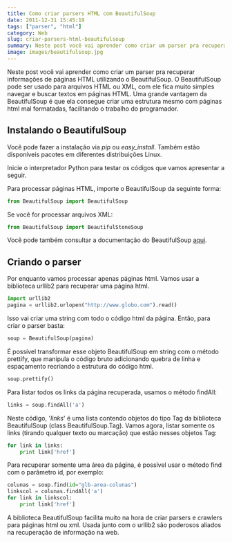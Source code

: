 ```yaml
---
title: Como criar parsers HTML com BeautifulSoup
date: 2011-12-31 15:45:19
tags: ["parser", "html"]
category: Web
slug: criar-parsers-html-beautifulsoup
summary: Neste post você vai aprender como criar um parser pra recuperar informações de páginas HTML utilizando o BeautifulSoup. O BeautifulSoup pode ser usado para arquivos HTML ou XML, com ele fica muito simples navegar e buscar textos em páginas HTML. Uma grande vantagem da BeautifulSoup é que ela consegue criar uma estrutura mesmo com páginas html mal formatadas, facilitando o trabalho do programador.
image: images/beautifulsoup.jpg
---
```


Neste post você vai aprender como criar um parser pra recuperar
informações de páginas HTML utilizando o BeautifulSoup. O BeautifulSoup
pode ser usado para arquivos HTML ou XML, com ele fica muito simples
navegar e buscar textos em páginas HTML. Uma grande vantagem da
BeautifulSoup é que ela consegue criar uma estrutura mesmo com páginas
html mal formatadas, facilitando o trabalho do programador.

Instalando o BeautifulSoup
--------------------------

Você pode fazer a instalação via *pip* ou *easy\_install*. Também estão
disponíveis pacotes em diferentes distribuições Linux.

Inicie o interpretador Python para testar os códigos que vamos
apresentar a seguir.

Para processar páginas HTML, importe o BeautifulSoup da seguinte forma:

```python
from BeautifulSoup import BeautifulSoup
```

Se você for processar arquivos XML:

```python
from BeautifulSoup import BeautifulStoneSoup
```

Você pode também consultar a documentação do BeautifulSoup
[aqui](http://www.crummy.com/software/BeautifulSoup/bs4/doc/ "BeautifulSoup").

Criando o parser
----------------

Por enquanto vamos processar apenas páginas html. Vamos usar a biblioteca urllib2 para recuperar uma página html.

```python
import urllib2
pagina = urllib2.urlopen("http://www.globo.com").read()
```

Isso vai criar uma string com todo o código html da página. Então, para criar o parser basta:

```python
soup = BeautifulSoup(pagina)
```

É possível transformar esse objeto BeautifulSoup em string com o método
prettify, que manipula o código bruto adicionando quebra de linha e
espaçamento recriando a estrutura do código html.

```python
soup.prettify()
```

Para listar todos os links da página recuperada, usamos o método
findAll:

```python
links = soup.findAll('a')
```

Neste código, '*links*' é uma lista contendo objetos do tipo Tag da
biblioteca BeautifulSoup (class BeautifulSoup.Tag). Vamos agora, listar
somente os links (tirando qualquer texto ou marcação) que estão nesses
objetos Tag:

```python
for link in links:
    print link['href']
```

Para recuperar somente uma área da página, é possível usar o método find
com o parâmetro id, por exemplo:

```python
colunas = soup.find(id="glb-area-colunas")
linkscol = colunas.findAll('a')
for link in linkscol:
    print link['href']
```

A biblioteca BeautifulSoup facilita muito na hora de criar parsers e
crawlers para páginas html ou xml. Usada junto com o urllib2 são
poderosos aliados na recuperação de informação na web.
